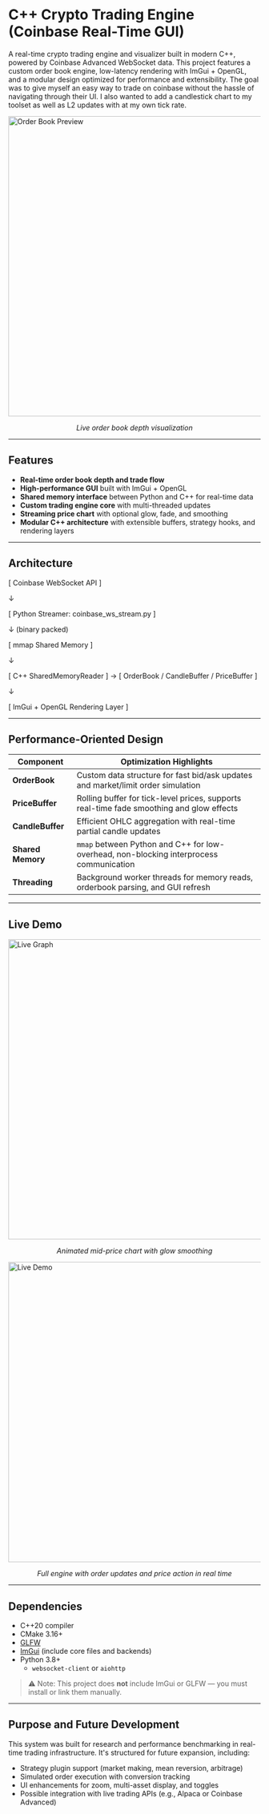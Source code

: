 # C++ Crypto Trading Engine (Coinbase Real-Time GUI)

A real-time crypto trading engine and visualizer built in modern C++, powered by Coinbase Advanced WebSocket data. This project features a custom order book engine, low-latency rendering with ImGui + OpenGL, and a modular design optimized for performance and extensibility. The goal was to give myself an easy way to trade on coinbase without the hassle of navigating through their UI. I also wanted to add a candlestick chart to my toolset as well as L2 updates with at my own tick rate. 

<img src="images/orderbook.png" width="600" alt="Order Book Preview">
<p align="center"><em>Live order book depth visualization</em></p>

---

## Features

- **Real-time order book depth and trade flow**
- **High-performance GUI** built with ImGui + OpenGL
- **Shared memory interface** between Python and C++ for real-time data
- **Custom trading engine core** with multi-threaded updates
- **Streaming price chart** with optional glow, fade, and smoothing
- **Modular C++ architecture** with extensible buffers, strategy hooks, and rendering layers

---

## Architecture
[ Coinbase WebSocket API ]

↓

[ Python Streamer: coinbase_ws_stream.py ]

↓ (binary packed)

[ mmap Shared Memory ]

↓

[ C++ SharedMemoryReader ] → [ OrderBook / CandleBuffer / PriceBuffer ]

↓

[ ImGui + OpenGL Rendering Layer ]

---

## Performance-Oriented Design

| Component         | Optimization Highlights                                                                 |
|------------------|------------------------------------------------------------------------------------------|
| **OrderBook**     | Custom data structure for fast bid/ask updates and market/limit order simulation        |
| **PriceBuffer**   | Rolling buffer for tick-level prices, supports real-time fade smoothing and glow effects |
| **CandleBuffer**  | Efficient OHLC aggregation with real-time partial candle updates                        |
| **Shared Memory** | `mmap` between Python and C++ for low-overhead, non-blocking interprocess communication |
| **Threading**     | Background worker threads for memory reads, orderbook parsing, and GUI refresh          |

---

## Live Demo

<img src="images/live_graph.png" width="600" alt="Live Graph">
<p align="center"><em>Animated mid-price chart with glow smoothing</em></p>

<img src="images/live_demo.gif" width="600" alt="Live Demo">
<p align="center"><em>Full engine with order updates and price action in real time</em></p>

---

## Dependencies

- C++20 compiler
- CMake 3.16+
- [GLFW](https://www.glfw.org/)
- [ImGui](https://github.com/ocornut/imgui) (include core files and backends)
- Python 3.8+
  - `websocket-client` or `aiohttp`

> ⚠️ Note: This project does **not** include ImGui or GLFW — you must install or link them manually.

---

## Purpose and Future Development
This system was built for research and performance benchmarking in real-time trading infrastructure. It's structured for future expansion, including:
- Strategy plugin support (market making, mean reversion, arbitrage)
- Simulated order execution with conversion tracking
- UI enhancements for zoom, multi-asset display, and toggles
- Possible integration with live trading APIs (e.g., Alpaca or Coinbase Advanced)



